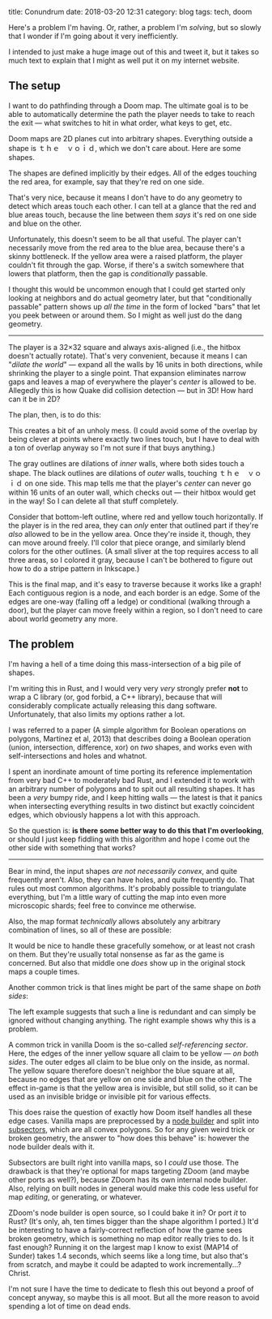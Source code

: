 title: Conundrum
date: 2018-03-20 12:31
category: blog
tags: tech, doom

Here's a problem I'm having.  Or, rather, a problem I'm _solving_, but so slowly that I wonder if I'm going about it very inefficiently.

I intended to just make a huge image out of this and tweet it, but it takes so much text to explain that I might as well put it on my internet website.

<!-- more -->

## The setup

I want to do pathfinding through a Doom map.  The ultimate goal is to be able to automatically determine the path the player needs to take to reach the exit — what switches to hit in what order, what keys to get, etc.

Doom maps are 2D planes cut into arbitrary shapes.  Everything outside a shape is ｔｈｅ　ｖｏｉｄ, which we don't care about.  Here are some shapes.

<div class="prose-full-illustration">
<object type="image/svg+xml" data="{static}/media/2018-03-20-conundrum/map-01-original.svg"></object>
</div>

The shapes are defined implicitly by their edges.  All of the edges touching the red area, for example, say that they're red on one side.

That's very nice, because it means I don't have to do any geometry to detect which areas touch each other.  I can tell at a glance that the red and blue areas touch, because the line between them _says_ it's red on one side and blue on the other.

Unfortunately, this doesn't seem to be all that useful.  The player can't necessarily move from the red area to the blue area, because there's a skinny bottleneck.  If the yellow area were a raised platform, the player couldn't fit through the gap.  Worse, if there's a switch somewhere that lowers that platform, then the gap is _conditionally_ passable.

I thought this would be uncommon enough that I could get started only looking at neighbors and do actual geometry later, but that "conditionally passable" pattern shows up _all the time_ in the form of locked "bars" that let you peek between or around them.  So I might as well just do the dang geometry.

----

The player is a 32×32 square and always axis-aligned (i.e., the hitbox doesn't actually rotate).  That's very convenient, because it means I can "_dilate the world_" — expand all the walls by 16 units in both directions, while shrinking the player to a single point.  That expansion eliminates narrow gaps and leaves a map of everywhere the player's _center_ is allowed to be.  Allegedly this is how Quake did collision detection — but in 3D!  How hard can it be in 2D?

The plan, then, is to do this:

<div class="prose-full-illustration">
<object type="image/svg+xml" data="{static}/media/2018-03-20-conundrum/map-02-dilated.svg"></object>
</div>

This creates a bit of an unholy mess.  (I could avoid some of the overlap by being clever at points where exactly two lines touch, but I have to deal with a ton of overlap anyway so I'm not sure if that buys anything.)

The gray outlines are dilations of _inner_ walls, where both sides touch a shape.  The black outlines are dilations of _outer_ walls, touching ｔｈｅ　ｖｏｉｄ on one side.  This map tells me that the player's _center_ can never go within 16 units of an outer wall, which checks out — their hitbox would get in the way!  So I can delete all that stuff completely.

<div class="prose-full-illustration">
<object type="image/svg+xml" data="{static}/media/2018-03-20-conundrum/map-03-trimmed.svg"></object>
</div>

Consider that bottom-left outline, where red and yellow touch horizontally.  If the player is in the red area, they can _only_ enter that outlined part if they're _also_ allowed to be in the yellow area.  Once they're inside it, though, they can move around freely.  I'll color that piece orange, and similarly blend colors for the other outlines.  (A small sliver at the top requires access to all three areas, so I colored it gray, because I can't be bothered to figure out how to do a stripe pattern in Inkscape.)

<div class="prose-full-illustration">
<object type="image/svg+xml" data="{static}/media/2018-03-20-conundrum/map-04-final.svg"></object>
</div>

This is the final map, and it's easy to traverse because it works like a graph!  Each contiguous region is a node, and each border is an edge.  Some of the edges are one-way (falling off a ledge) or conditional (walking through a door), but the player can move freely within a region, so I don't need to care about world geometry any more.


## The problem

I'm having a hell of a time doing this mass-intersection of a big pile of shapes.

I'm writing this in Rust, and I would very very _very_ strongly prefer **not** to wrap a C library (or, god forbid, a C++ library), because that will considerably complicate actually releasing this dang software.  Unfortunately, that also limits my options rather a lot.

I was referred to a paper (A simple algorithm for Boolean operations on polygons, Martínez et al, 2013) that describes doing a Boolean operation (union, intersection, difference, xor) on _two_ shapes, and works even with self-intersections and holes and whatnot.

I spent an inordinate amount of time porting its reference implementation from very bad C++ to moderately bad Rust, and I extended it to work with an arbitrary number of polygons and to spit out all resulting shapes.  It has been a _very_ bumpy ride, and I keep hitting walls — the latest is that it panics when intersecting everything results in two distinct but exactly coincident edges, which obviously happens a lot with this approach.

So the question is: **is there some better way to do this that I'm overlooking**, or should I just keep fiddling with this algorithm and hope I come out the other side with something that works?

----

Bear in mind, the input shapes _are not necessarily convex_, and quite frequently aren't.  Also, they can have holes, and quite frequently do.  That rules out most common algorithms.  It's probably possible to triangulate everything, but I'm a little wary of cutting the map into even more microscopic shards; feel free to convince me otherwise.

Also, the map format _technically_ allows absolutely any arbitrary combination of lines, so all of these are possible:

<div class="prose-full-illustration">
<object type="image/svg+xml" data="{static}/media/2018-03-20-conundrum/map-edge-cases.svg"></object>
</div>

It would be nice to handle these gracefully somehow, or at least not crash on them.  But they're usually total nonsense as far as the game is concerned.  But also that middle one _does_ show up in the original stock maps a couple times.

Another common trick is that lines might be part of the same shape on _both sides_:

<div class="prose-full-illustration">
<object type="image/svg+xml" data="{static}/media/2018-03-20-conundrum/map-self-references.svg"></object>
</div>

The left example suggests that such a line is redundant and can simply be ignored without changing anything.  The right example shows why this is a problem.

A common trick in vanilla Doom is the so-called _self-referencing sector_.  Here, the edges of the inner yellow square all claim to be yellow — _on both sides_.  The outer edges all claim to be blue only on the inside, as normal.  The yellow square therefore doesn't neighbor the blue square at all, because no edges that are yellow on one side and blue on the other.  The effect in-game is that the yellow area is invisible, but still solid, so it can be used as an invisible bridge or invisible pit for various effects.

This does raise the question of exactly how Doom itself handles all these edge cases.  Vanilla maps are preprocessed by a [node builder](https://doomwiki.org/wiki/Node_builder) and split into [subsectors](https://doomwiki.org/wiki/Subsector), which are all convex polygons.  So for any given weird trick or broken geometry, the answer to "how does this behave" is: however the node builder deals with it.

Subsectors are built right into vanilla maps, so I _could_ use those.  The drawback is that they're optional for maps targeting ZDoom (and maybe other ports as well?), because ZDoom has its own internal node builder.  Also, relying on built nodes in general would make this code less useful for map _editing_, or generating, or whatever.

ZDoom's node builder is open source, so I could bake it in?  Or port _it_ to Rust?  (It's only, ah, ten times bigger than the shape algorithm I ported.)  It'd be interesting to have a fairly-correct reflection of how the game sees broken geometry, which is something no map editor really tries to do.  Is it fast enough?  Running it on the largest map I know to exist (MAP14 of Sunder) takes 1.4 seconds, which seems like a long time, but also that's from scratch, and maybe it could be adapted to work incrementally...?  Christ.

I'm not sure I have the time to dedicate to flesh this out beyond a proof of concept anyway, so maybe this is all moot.  But all the more reason to avoid spending a lot of time on dead ends.
